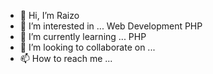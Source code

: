 - 👋 Hi, I’m Raizo
- 👀 I’m interested in ... Web Development PHP
- 🌱 I’m currently learning ... PHP 
- 💞️ I’m looking to collaborate on ...
- 📫 How to reach me ...

<!---
RaizoTech/RaizoTech is a ✨ special ✨ repository because its `README.md` (this file) appears on your GitHub profile.
You can click the Preview link to take a look at your changes.
--->
